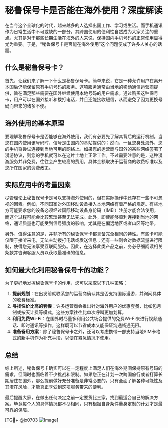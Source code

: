 # 秘鲁保号卡是否能在海外使用？深度解读

在当今这个全球化的时代，越来越多的人选择出国工作、学习或生活。而手机通讯作为日常生活中不可或缺的一部分，其跨国使用的便利性自然成为大家关注的重点。尤其是对于那些长期生活在海外的人来说，保持国内手机号码的正常使用显得尤为重要。于是，“秘鲁保号卡是否能在海外使用”这个问题便成了许多人关心的话题。

## 什么是秘鲁保号卡？

首先，让我们来了解一下什么是秘鲁保号卡。简单来说，它是一种允许用户在离开本国后仍能保留原有手机号码的服务。这项服务通常由当地的移动通信运营商提供，旨在满足那些需要在国外继续使用本地号码的用户需求。通过购买这种保号卡，用户可以在国外接听和拨打电话，并且还能接收短信，从而避免了因为更换号码而带来的诸多不便。

## 海外使用的基本原理

要理解秘鲁保号卡是否能够在海外使用，我们有必要先了解其背后的运行机制。当您在国内使用该号码时，信号是由国内的基站提供的；然而，一旦您身处海外，您的手机将尝试连接到当地可用的网络上。如果您的运营商与国外的某些网络签署了漫游协议，则您的手机就可以在这片土地上正常工作。不过需要注意的是，这种漫游服务并非免费，往往会产生较高的费用，具体金额取决于运营商的收费标准以及您所在国家的资费政策。

## 实际应用中的考量因素

尽管理论上秘鲁保号卡是可以支持海外使用的，但在实际操作中还存在一些不可忽视的因素。例如，不同国家对外国移动设备接入本地网络有着严格的规定。有些地方可能要求您的设备必须经过国际移动设备身份码（IMEI）注册才能合法使用，而这个过程可能会比较繁琐甚至无法完成。此外，即使能够顺利连接到当地的网络，通话质量也可能受到信号强度的影响，尤其是在偏远地区或者山区等地带。

另外，值得注意的是，并非所有的秘鲁保号卡都具备完全相同的特性。有些卡可能仅限于接听来电，无法主动拨打电话或发送信息；还有一些则会对数据流量进行限制，使得您无法享受互联网服务。因此，在选择此类产品之前，务必仔细阅读相关条款并咨询客服人员以获取最准确的信息。

## 如何最大化利用秘鲁保号卡的功能？

为了更好地发挥秘鲁保号卡的作用，您可以采取以下几种策略：

1. **提前规划**：在出发前就联系您的运营商确认其是否支持国际漫游，并询问具体的收费标准。
2. **寻找性价比高的套餐**：许多运营商会推出针对海外用户的优惠套餐，比如包月制或按天计费等模式，这些方案往往比单次呼叫更加划算。
3. **利用免费Wi-Fi**：在国外时尽量多利用公共场合提供的免费Wi-Fi来进行视频通话、即时通讯等操作，这样既可以节省成本又能保证沟通畅通无阻。
4. **准备备用方案**：除了秘鲁保号卡之外，还可以考虑携带一部支持当地SIM卡格式的新手机作为补充手段，以便在紧急情况下使用。

## 总结

综上所述，秘鲁保号卡确实可以在一定程度上满足人们在海外期间保持原有号码的需求，但同时也面临着不少挑战和限制。如果您正在计划一次跨国旅行或者打算长期居住在国外，那么提前做好充分准备是非常必要的。只有全面了解各种可能性及其潜在风险，才能真正享受到这项服务带来的便利。

最后提醒大家，在做出任何决定之前一定要货比三家，找到最适合自己的解决方案。毕竟每个人的具体情况都不尽相同，只有根据自身条件量身定制的计划才是最可靠的保障。

[TG💪+ @jx0703 ![Image](https://github.com/user-attachments/assets/dbca1d08-cadb-493c-b0ec-ad6f7a83f270)]